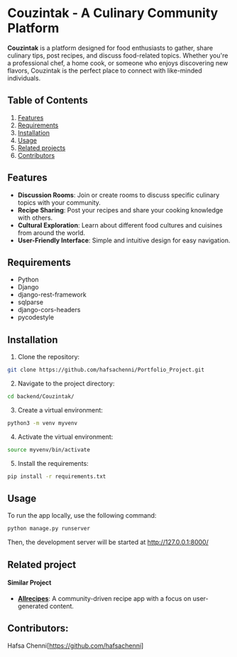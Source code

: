 # Couzintak - A Culinary Community Platform

**Couzintak** is a platform designed for food enthusiasts to gather, share culinary tips, post recipes, and discuss food-related topics. Whether you're a professional chef, a home cook, or someone who enjoys discovering new flavors, Couzintak is the perfect place to connect with like-minded individuals.

## Table of Contents
1. [Features](#features)
2. [Requirements](#requirements)
3. [Installation](#installation)
4. [Usage](#usage)
5. [Related projects](#projects)
6. [Contributors](#contributors)

## Features
- **Discussion Rooms**: Join or create rooms to discuss specific culinary topics with your community.
- **Recipe Sharing**: Post your recipes and share your cooking knowledge with others.
- **Cultural Exploration**: Learn about different food cultures and cuisines from around the world.
- **User-Friendly Interface**: Simple and intuitive design for easy navigation.

## Requirements
- Python
- Django
- django-rest-framework
- sqlparse
- django-cors-headers
- pycodestyle

## Installation

1. Clone the repository:
```bash
git clone https://github.com/hafsachenni/Portfolio_Project.git
```

2. Navigate to the project directory:
```bash
cd backend/Couzintak/
```

3. Create a virtual environment:
```bash
python3 -m venv myvenv
```

4. Activate the virtual environment:
```bash
source myvenv/bin/activate
```

5. Install the requirements:
```bash
pip install -r requirements.txt
```

## Usage
To run the app locally, use the following command:
```bash
python manage.py runserver
```
Then, the development server will be started at http://127.0.0.1:8000/

## Related project
#### Similar Project
- **[Allrecipes](https://www.allrecipes.com/)**: A community-driven recipe app with a focus on user-generated content.

## Contributors:
Hafsa Chenni[https://github.com/hafsachenni]
